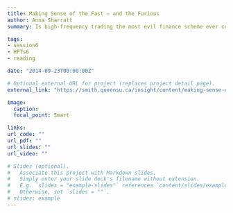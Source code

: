 ```yaml
---
title: Making Sense of the Fast — and the Furious
author: Anna Sharratt 
summary: Is high-frequency trading the most evil finance scheme ever conceived? Ryan Riordan crunches some hard-to-access data and comes away with a reassuring tale. </br>Sep 23, 2014, Anna Sharratt

tags:
- session6
- HFTs6
- reading

date: "2014-09-23T00:00:00Z"

# Optional external URL for project (replaces project detail page).
external_link: "https://smith.queensu.ca/insight/content/making-sense-of-the-fast--and-the-furious.php"

image:
  caption: 
  focal_point: Smart

links:
url_code: ""
url_pdf: ""
url_slides: ""
url_video: ""

# Slides (optional).
#   Associate this project with Markdown slides.
#   Simply enter your slide deck's filename without extension.
#   E.g. `slides = "example-slides"` references `content/slides/example-slides.md`.
#   Otherwise, set `slides = ""`.
# slides: example
---
```


